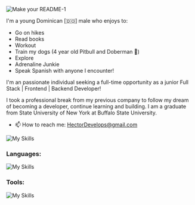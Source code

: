 <p align="center">
 

![Make your README-1](https://github.com/user-attachments/assets/88037855-8b47-40f2-a6cd-1a7c94bd5732)

</p>





I'm a young Dominican [🇩🇴] male who enjoys to:
- Go on hikes
- Read books
- Workout 
- Train my dogs (4 year old Pitbull and Doberman 🐶)
- Explore 
- Adrenaline Junkie 
- Speak Spanish with anyone I encounter! 

I'm an passionate individual seeking a full-time opportunity as a junior Full Stack | Frontend | Backend Developer! 

I took a professional break from my previous company to follow my dream of becoming a developer, continue learning and building. 
I am a graduate from State University of New York at Buffalo State University. 

- 📫 How to reach me: HectorDevelops@gmail.com 


![My Skills](https://go-skill-icons.vercel.app/api/icons?i=linkedin,github)

<h3 align="left">Languages:</h3>

![My Skills](https://go-skill-icons.vercel.app/api/icons?i=js,html,java,python,cs)



<h3 align="left">Tools:</h3>

![My Skills](https://go-skill-icons.vercel.app/api/icons?i=git,bootstrap,expressjs,mysql,idea,nodejs,mongodb,tailwindcss,react)








  
